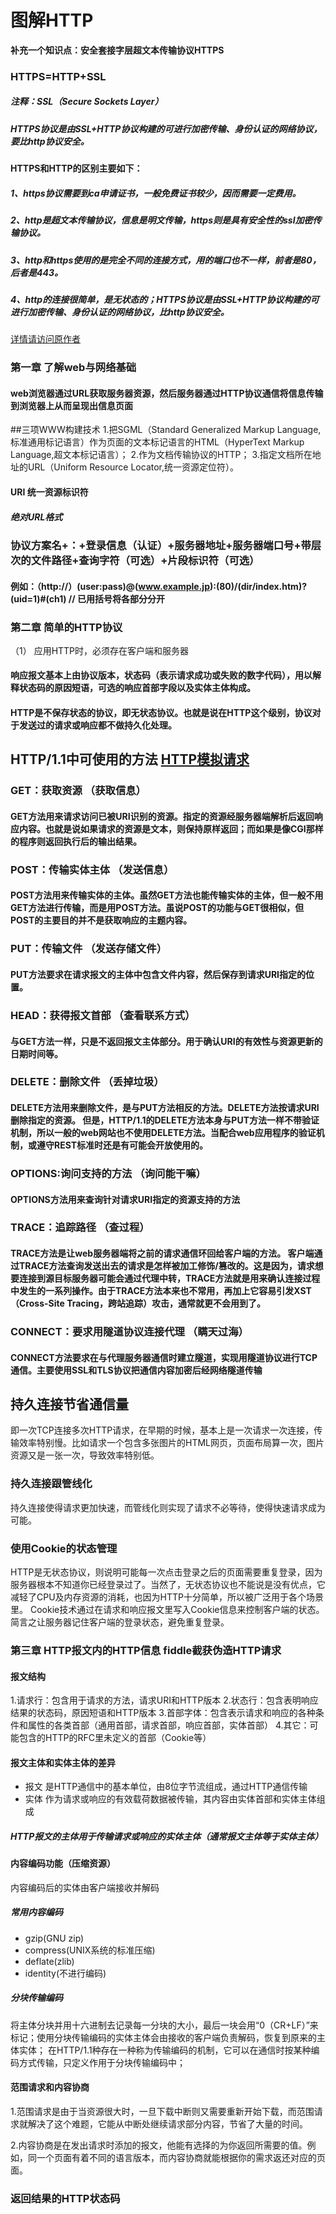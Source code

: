 # 图解HTTP

**补充一个知识点：安全套接字层超文本传输协议HTTPS**
### HTTPS=HTTP+SSL
##### 注释：SSL（Secure Sockets Layer）
##### HTTPS协议是由SSL+HTTP协议构建的可进行加密传输、身份认证的网络协议，要比http协议安全。
#### HTTPS和HTTP的区别主要如下：

##### 1、https协议需要到ca申请证书，一般免费证书较少，因而需要一定费用。

##### 2、http是超文本传输协议，信息是明文传输，https则是具有安全性的ssl加密传输协议。

##### 3、http和https使用的是完全不同的连接方式，用的端口也不一样，前者是80，后者是443。

##### 4、http的连接很简单，是无状态的；HTTPS协议是由SSL+HTTP协议构建的可进行加密传输、身份认证的网络协议，比http协议安全。
[详情请访问原作者](https://www.cnblogs.com/sueyyyy/p/12012570.html)

### 第一章  了解web与网络基础

#### web浏览器通过URL获取服务器资源，然后服务器通过HTTP协议通信将信息传输到浏览器上从而呈现出信息页面
##三项WWW构建技术
1.把SGML（Standard Generalized Markup Language,标准通用标记语言）作为页面的文本标记语言的HTML（HyperText Markup Language,超文本标记语言）；
2.作为文档传输协议的HTTP；
3.指定文档所在地址的URL（Uniform Resource Locator,统一资源定位符）。

#### URI 统一资源标识符
##### 绝对URL格式
 ### 协议方案名+：+登录信息（认证）+服务器地址+服务器端口号+带层次的文件路径+查询字符（可选）+片段标识符（可选）   
####             例如：（http://）(user:pass)@(www.example.jp):(80)/(dir/index.htm)?(uid=1)#(ch1)  // 已用括号将各部分分开

### 第二章 简单的HTTP协议

（1） 应用HTTP时，必须存在客户端和服务器
#### 响应报文基本上由协议版本，状态码（表示请求成功或失败的数字代码），用以解释状态码的原因短语，可选的响应首部字段以及实体主体构成。
#### HTTP是不保存状态的协议，即无状态协议。也就是说在HTTP这个级别，协议对于发送过的请求或响应都不做持久化处理。

## HTTP/1.1中可使用的方法 [HTTP模拟请求](https://www.sojson.com/httpRequest/)
### GET：获取资源  （获取信息）
#### GET方法用来请求访问已被URI识别的资源。指定的资源经服务器端解析后返回响应内容。也就是说如果请求的资源是文本，则保持原样返回；而如果是像CGI那样的程序则返回执行后的输出结果。
### POST：传输实体主体  （发送信息）
#### POST方法用来传输实体的主体。虽然GET方法也能传输实体的主体，但一般不用GET方法进行传输，而是用POST方法。虽说POST的功能与GET很相似，但POST的主要目的并不是获取响应的主题内容。
### PUT：传输文件      （发送存储文件）
#### PUT方法要求在请求报文的主体中包含文件内容，然后保存到请求URI指定的位置。
### HEAD：获得报文首部   （查看联系方式）
#### 与GET方法一样，只是不返回报文主体部分。用于确认URI的有效性与资源更新的日期时间等。
### DELETE：删除文件    （丢掉垃圾）
#### DELETE方法用来删除文件，是与PUT方法相反的方法。DELETE方法按请求URI删除指定的资源。         但是，HTTP/1.1的DELETE方法本身与PUT方法一样不带验证机制，所以一般的web网站也不使用DELETE方法。当配合web应用程序的验证机制，或遵守REST标准时还是有可能会开放使用的。
### OPTIONS:询问支持的方法   （询问能干嘛）
#### OPTIONS方法用来查询针对请求URI指定的资源支持的方法
### TRACE：追踪路径    （查过程）
#### TRACE方法是让web服务器端将之前的请求通信环回给客户端的方法。  客户端通过TRACE方法查询发送出去的请求是怎样被加工修饰/篡改的。这是因为，请求想要连接到源目标服务器可能会通过代理中转，TRACE方法就是用来确认连接过程中发生的一系列操作。由于TRACE方法本来也不常用，再加上它容易引发XST（Cross-Site Tracing，跨站追踪）攻击，通常就更不会用到了。
### CONNECT：要求用隧道协议连接代理  （瞒天过海）
#### CONNECT方法要求在与代理服务器通信时建立隧道，实现用隧道协议进行TCP通信。主要使用SSL和TLS协议把通信内容加密后经网络隧道传输
## 持久连接节省通信量 
即一次TCP连接多次HTTP请求，在早期的时候，基本上是一次请求一次连接，传输效率特别慢。比如请求一个包含多张图片的HTML网页，页面布局算一次，图片资源又是一张一次，导致效率特别低。
### 持久连接跟管线化
持久连接使得请求更加快速，而管线化则实现了请求不必等待，使得快速请求成为可能。
### 使用Cookie的状态管理
HTTP是无状态协议，则说明可能每一次点击登录之后的页面需要重复登录，因为服务器根本不知道你已经登录过了。当然了，无状态协议也不能说是没有优点，它减轻了CPU及内存资源的消耗，也因为HTTP十分简单，所以被广泛用于各个场景里。
Cookie技术通过在请求和响应报文里写入Cookie信息来控制客户端的状态。简言之让服务器记住客户端的登录状态，避免重复登录。
### 第三章 HTTP报文内的HTTP信息  fiddle截获伪造HTTP请求
#### 报文结构
1.请求行：包含用于请求的方法，请求URI和HTTP版本
2.状态行：包含表明响应结果的状态码，原因短语和HTTP版本
3.首部字体：包含表示请求和响应的各种条件和属性的各类首部（通用首部，请求首部，响应首部，实体首部）
4.其它：可能包含的HTTP的RFC里未定义的首部（Cookie等）
#### 报文主体和实体主体的差异
* 报文  是HTTP通信中的基本单位，由8位字节流组成，通过HTTP通信传输
* 实体  作为请求或响应的有效载荷数据被传输，其内容由实体首部和实体主体组成
 ##### HTTP报文的主体用于传输请求或响应的实体主体（通常报文主体等于实体主体）
 #### 内容编码功能（压缩资源）
 内容编码后的实体由客户端接收并解码 
 ##### 常用内容编码
 * gzip(GNU zip)
 * compress(UNIX系统的标准压缩)
 * deflate(zlib)
 * identity(不进行编码)
 ##### 分块传输编码
 将主体分块并用十六进制去记录每一分块的大小，最后一块会用“0（CR+LF）”来标记；使用分块传输编码的实体主体会由接收的客户端负责解码，恢复到原来的主体实体；
 在HTTP/1.1种存在一种称为传输编码的机制，它可以在通信时按某种编码方式传输，只定义作用于分块传输编码中；
 #### 范围请求和内容协商
 1.范围请求是由于当资源很大时，一旦下载中断则又需要重新开始下载，而范围请求就解决了这个难题，它能从中断处继续请求部分内容，节省了大量的时间。
 
 2.内容协商是在发出请求时添加的报文，他能有选择的为你返回所需要的值。例如，同一个页面有着不同的语言版本，而内容协商就能根据你的需求返还对应的页面。
 ### 返回结果的HTTP状态码
 
